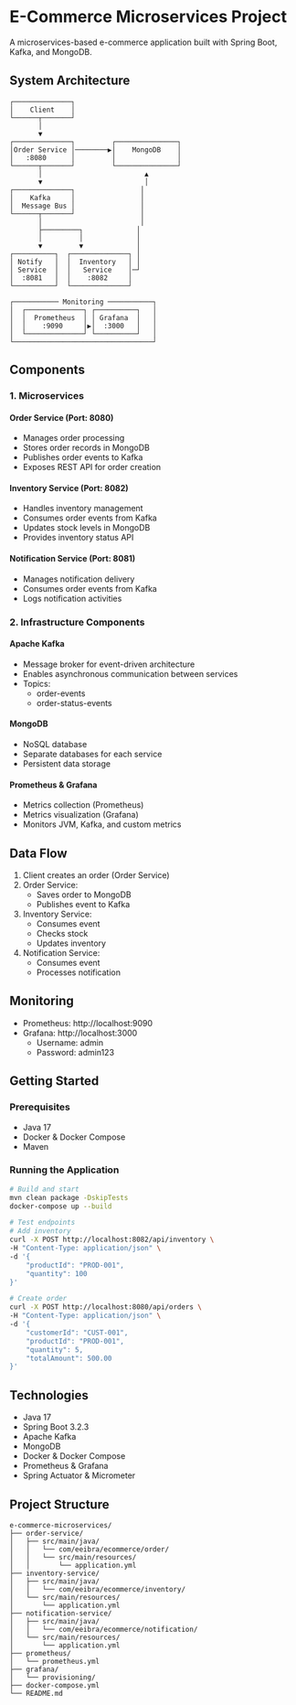 # E-Commerce Microservices Project

A microservices-based e-commerce application built with Spring Boot, Kafka, and MongoDB.

## System Architecture

```
┌──────────────┐
│    Client    │
└──────┬───────┘
       │
       ▼
┌──────────────┐         ┌───────────────┐
│Order Service │────────▶│    MongoDB    │
│   :8080      │         │               │
└──────┬───────┘         └───────────────┘
       │                         ▲
       ▼                         │
┌──────────────┐                │
│    Kafka     │                │
│  Message Bus │                │
└──────┬───────┘                │
       │                        │
       ├─────────┐             │
       │         │             │
       ▼         ▼             │
┌──────────┐  ┌──────────────┐ │
│ Notify   │  │  Inventory   │ │
│ Service  │  │   Service    │─┘
│  :8081   │  │    :8082     │
└──────────┘  └──────────────┘

┌─────────── Monitoring ───────────┐
│  ┌──────────────┐ ┌──────────┐   │
│  │  Prometheus  │ │ Grafana  │   │
│  │    :9090     │▶│  :3000   │   │
│  └──────────────┘ └──────────┘   │
└──────────────────────────────────┘
```

## Components

### 1. Microservices

#### Order Service (Port: 8080)

- Manages order processing
- Stores order records in MongoDB
- Publishes order events to Kafka
- Exposes REST API for order creation

#### Inventory Service (Port: 8082)

- Handles inventory management
- Consumes order events from Kafka
- Updates stock levels in MongoDB
- Provides inventory status API

#### Notification Service (Port: 8081)

- Manages notification delivery
- Consumes order events from Kafka
- Logs notification activities

### 2. Infrastructure Components

#### Apache Kafka

- Message broker for event-driven architecture
- Enables asynchronous communication between services
- Topics:
  - order-events
  - order-status-events

#### MongoDB

- NoSQL database
- Separate databases for each service
- Persistent data storage

#### Prometheus & Grafana

- Metrics collection (Prometheus)
- Metrics visualization (Grafana)
- Monitors JVM, Kafka, and custom metrics

## Data Flow

1. Client creates an order (Order Service)
2. Order Service:
   - Saves order to MongoDB
   - Publishes event to Kafka
3. Inventory Service:
   - Consumes event
   - Checks stock
   - Updates inventory
4. Notification Service:
   - Consumes event
   - Processes notification

## Monitoring

- Prometheus: http://localhost:9090
- Grafana: http://localhost:3000
  - Username: admin
  - Password: admin123

## Getting Started

### Prerequisites

- Java 17
- Docker & Docker Compose
- Maven

### Running the Application

```bash
# Build and start
mvn clean package -DskipTests
docker-compose up --build

# Test endpoints
# Add inventory
curl -X POST http://localhost:8082/api/inventory \
-H "Content-Type: application/json" \
-d '{
    "productId": "PROD-001",
    "quantity": 100
}'

# Create order
curl -X POST http://localhost:8080/api/orders \
-H "Content-Type: application/json" \
-d '{
    "customerId": "CUST-001",
    "productId": "PROD-001",
    "quantity": 5,
    "totalAmount": 500.00
}'
```

## Technologies

- Java 17
- Spring Boot 3.2.3
- Apache Kafka
- MongoDB
- Docker & Docker Compose
- Prometheus & Grafana
- Spring Actuator & Micrometer

## Project Structure

```
e-commerce-microservices/
├── order-service/
│   ├── src/main/java/
│   │   └── com/eeibra/ecommerce/order/
│   │   └── src/main/resources/
│   │       └── application.yml
├── inventory-service/
│   ├── src/main/java/
│   │   └── com/eeibra/ecommerce/inventory/
│   └── src/main/resources/
│       └── application.yml
├── notification-service/
│   ├── src/main/java/
│   │   └── com/eeibra/ecommerce/notification/
│   └── src/main/resources/
│       └── application.yml
├── prometheus/
│   └── prometheus.yml
├── grafana/
│   └── provisioning/
├── docker-compose.yml
└── README.md
```
